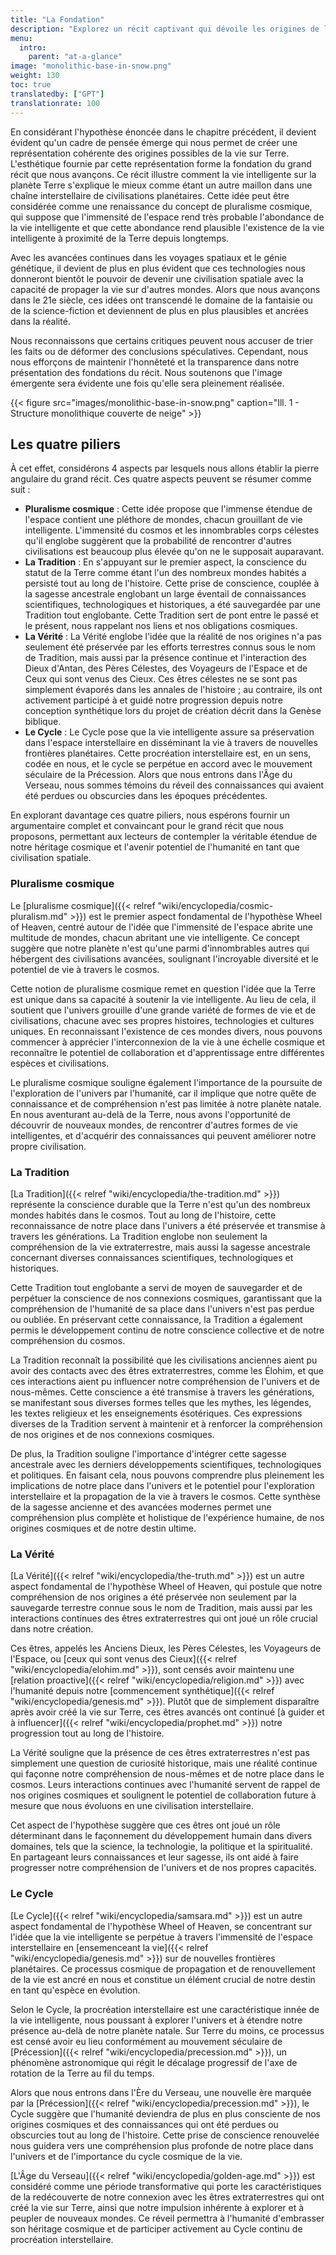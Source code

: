 ```yaml
---
title: "La Fondation"
description: "Explorez un récit captivant qui dévoile les origines de la vie sur Terre et nos liens cosmiques. Plongez dans les concepts du pluralisme cosmique, de la sagesse ancestrale, des êtres célestes et de la procréation interstellaire, tandis que nous contemplons le futur potentiel de l'humanité en tant que civilisation voyageant dans l'espace."
menu:
  intro:
    parent: "at-a-glance"
image: "monolithic-base-in-snow.png"
weight: 130
toc: true
translatedby: ["GPT"]
translationrate: 100
---
```


En considérant l'hypothèse énoncée dans le chapitre précédent, il devient évident qu'un cadre de pensée émerge qui nous permet de créer une représentation cohérente des origines possibles de la vie sur Terre. L'esthétique fournie par cette représentation forme la fondation du grand récit que nous avançons. Ce récit illustre comment la vie intelligente sur la planète Terre s'explique le mieux comme étant un autre maillon dans une chaîne interstellaire de civilisations planétaires. Cette idée peut être considérée comme une renaissance du concept de pluralisme cosmique, qui suppose que l'immensité de l'espace rend très probable l'abondance de la vie intelligente et que cette abondance rend plausible l'existence de la vie intelligente à proximité de la Terre depuis longtemps.

Avec les avancées continues dans les voyages spatiaux et le génie génétique, il devient de plus en plus évident que ces technologies nous donneront bientôt le pouvoir de devenir une civilisation spatiale avec la capacité de propager la vie sur d'autres mondes. Alors que nous avançons dans le 21e siècle, ces idées ont transcendé le domaine de la fantaisie ou de la science-fiction et deviennent de plus en plus plausibles et ancrées dans la réalité.

Nous reconnaissons que certains critiques peuvent nous accuser de trier les faits ou de déformer des conclusions spéculatives. Cependant, nous nous efforçons de maintenir l'honnêteté et la transparence dans notre présentation des fondations du récit. Nous soutenons que l'image émergente sera évidente une fois qu'elle sera pleinement réalisée.

{{< figure src="images/monolithic-base-in-snow.png" caption="Ill. 1 - Structure monolithique couverte de neige" >}}

## Les quatre piliers

À cet effet, considérons 4 aspects par lesquels nous allons établir la pierre angulaire du grand récit. Ces quatre aspects peuvent se résumer comme suit :

- **Pluralisme cosmique** : Cette idée propose que l'immense étendue de l'espace contient une pléthore de mondes, chacun grouillant de vie intelligente. L'immensité du cosmos et les innombrables corps célestes qu'il englobe suggèrent que la probabilité de rencontrer d'autres civilisations est beaucoup plus élevée qu'on ne le supposait auparavant.
- **La Tradition** : En s'appuyant sur le premier aspect, la conscience du statut de la Terre comme étant l'un des nombreux mondes habités a persisté tout au long de l'histoire. Cette prise de conscience, couplée à la sagesse ancestrale englobant un large éventail de connaissances scientifiques, technologiques et historiques, a été sauvegardée par une Tradition tout englobante. Cette Tradition sert de pont entre le passé et le présent, nous rappelant nos liens et nos obligations cosmiques.
- **La Vérité** : La Vérité englobe l'idée que la réalité de nos origines n'a pas seulement été préservée par les efforts terrestres connus sous le nom de Tradition, mais aussi par la présence continue et l'interaction des Dieux d'Antan, des Pères Célestes, des Voyageurs de l'Espace et de Ceux qui sont venus des Cieux. Ces êtres célestes ne se sont pas simplement évaporés dans les annales de l'histoire ; au contraire, ils ont activement participé à et guidé notre progression depuis notre conception synthétique lors du projet de création décrit dans la Genèse biblique.
- **Le Cycle** : Le Cycle pose que la vie intelligente assure sa préservation dans l'espace interstellaire en disséminant la vie à travers de nouvelles frontières planétaires. Cette procréation interstellaire est, en un sens, codée en nous, et le cycle se perpétue en accord avec le mouvement séculaire de la Précession. Alors que nous entrons dans l'Âge du Verseau, nous sommes témoins du réveil des connaissances qui avaient été perdues ou obscurcies dans les époques précédentes.

En explorant davantage ces quatre piliers, nous espérons fournir un argumentaire complet et convaincant pour le grand récit que nous proposons, permettant aux lecteurs de contempler la véritable étendue de notre héritage cosmique et l'avenir potentiel de l'humanité en tant que civilisation spatiale.

### Pluralisme cosmique

Le [pluralisme cosmique]({{< relref "wiki/encyclopedia/cosmic-pluralism.md" >}}) est le premier aspect fondamental de l'hypothèse Wheel of Heaven, centré autour de l'idée que l'immensité de l'espace abrite une multitude de mondes, chacun abritant une vie intelligente. Ce concept suggère que notre planète n'est qu'une parmi d'innombrables autres qui hébergent des civilisations avancées, soulignant l'incroyable diversité et le potentiel de vie à travers le cosmos.

Cette notion de pluralisme cosmique remet en question l'idée que la Terre est unique dans sa capacité à soutenir la vie intelligente. Au lieu de cela, il soutient que l'univers grouille d'une grande variété de formes de vie et de civilisations, chacune avec ses propres histoires, technologies et cultures uniques. En reconnaissant l'existence de ces mondes divers, nous pouvons commencer à apprécier l'interconnexion de la vie à une échelle cosmique et reconnaître le potentiel de collaboration et d'apprentissage entre différentes espèces et civilisations.

Le pluralisme cosmique souligne également l'importance de la poursuite de l'exploration de l'univers par l'humanité, car il implique que notre quête de connaissance et de compréhension n'est pas limitée à notre planète natale. En nous aventurant au-delà de la Terre, nous avons l'opportunité de découvrir de nouveaux mondes, de rencontrer d'autres formes de vie intelligentes, et d'acquérir des connaissances qui peuvent améliorer notre propre civilisation.

### La Tradition

[La Tradition]({{< relref "wiki/encyclopedia/the-tradition.md" >}}) représente la conscience durable que la Terre n'est qu'un des nombreux mondes habités dans le cosmos. Tout au long de l'histoire, cette reconnaissance de notre place dans l'univers a été préservée et transmise à travers les générations. La Tradition englobe non seulement la compréhension de la vie extraterrestre, mais aussi la sagesse ancestrale concernant diverses connaissances scientifiques, technologiques et historiques.

Cette Tradition tout englobante a servi de moyen de sauvegarder et de perpétuer la conscience de nos connexions cosmiques, garantissant que la compréhension de l'humanité de sa place dans l'univers n'est pas perdue ou oubliée. En préservant cette connaissance, la Tradition a également permis le développement continu de notre conscience collective et de notre compréhension du cosmos.

La Tradition reconnaît la possibilité que les civilisations anciennes aient pu avoir des contacts avec des êtres extraterrestres, comme les Élohim, et que ces interactions aient pu influencer notre compréhension de l'univers et de nous-mêmes. Cette conscience a été transmise à travers les générations, se manifestant sous diverses formes telles que les mythes, les légendes, les textes religieux et les enseignements ésotériques. Ces expressions diverses de la Tradition servent à maintenir et à renforcer la compréhension de nos origines et de nos connexions cosmiques.

De plus, la Tradition souligne l'importance d'intégrer cette sagesse ancestrale avec les derniers développements scientifiques, technologiques et politiques. En faisant cela, nous pouvons comprendre plus pleinement les implications de notre place dans l'univers et le potentiel pour l'exploration interstellaire et la propagation de la vie à travers le cosmos. Cette synthèse de la sagesse ancienne et des avancées modernes permet une compréhension plus complète et holistique de l'expérience humaine, de nos origines cosmiques et de notre destin ultime.

### La Vérité

[La Vérité]({{< relref "wiki/encyclopedia/the-truth.md" >}}) est un autre aspect fondamental de l'hypothèse Wheel of Heaven, qui postule que notre compréhension de nos origines a été préservée non seulement par la sauvegarde terrestre connue sous le nom de Tradition, mais aussi par les interactions continues des êtres extraterrestres qui ont joué un rôle crucial dans notre création.

Ces êtres, appelés les Anciens Dieux, les Pères Célestes, les Voyageurs de l'Espace, ou [ceux qui sont venus des Cieux]({{< relref "wiki/encyclopedia/elohim.md" >}}), sont censés avoir maintenu une [relation proactive]({{< relref "wiki/encyclopedia/religion.md" >}}) avec l'humanité depuis notre [commencement synthétique]({{< relref "wiki/encyclopedia/genesis.md" >}}). Plutôt que de simplement disparaître après avoir créé la vie sur Terre, ces êtres avancés ont continué [à guider et à influencer]({{< relref "wiki/encyclopedia/prophet.md" >}}) notre progression tout au long de l'histoire.

La Vérité souligne que la présence de ces êtres extraterrestres n'est pas simplement une question de curiosité historique, mais une réalité continue qui façonne notre compréhension de nous-mêmes et de notre place dans le cosmos. Leurs interactions continues avec l'humanité servent de rappel de nos origines cosmiques et soulignent le potentiel de collaboration future à mesure que nous évoluons en une civilisation interstellaire.

Cet aspect de l'hypothèse suggère que ces êtres ont joué un rôle déterminant dans le façonnement du développement humain dans divers domaines, tels que la science, la technologie, la politique et la spiritualité. En partageant leurs connaissances et leur sagesse, ils ont aidé à faire progresser notre compréhension de l'univers et de nos propres capacités.

### Le Cycle

[Le Cycle]({{< relref "wiki/encyclopedia/samsara.md" >}}) est un autre aspect fondamental de l'hypothèse Wheel of Heaven, se concentrant sur l'idée que la vie intelligente se perpétue à travers l'immensité de l'espace interstellaire en [ensemenceant la vie]({{< relref "wiki/encyclopedia/genesis.md" >}}) sur de nouvelles frontières planétaires. Ce processus cosmique de propagation et de renouvellement de la vie est ancré en nous et constitue un élément crucial de notre destin en tant qu'espèce en évolution.

Selon le Cycle, la procréation interstellaire est une caractéristique innée de la vie intelligente, nous poussant à explorer l'univers et à étendre notre présence au-delà de notre planète natale. Sur Terre du moins, ce processus est censé avoir eu lieu conformément au mouvement séculaire de [Précession]({{< relref "wiki/encyclopedia/precession.md" >}}), un phénomène astronomique qui régit le décalage progressif de l'axe de rotation de la Terre au fil du temps.

Alors que nous entrons dans l'Ère du Verseau, une nouvelle ère marquée par la [Précession]({{< relref "wiki/encyclopedia/precession.md"  >}}), le Cycle suggère que l'humanité deviendra de plus en plus consciente de nos origines cosmiques et des connaissances qui ont été perdues ou obscurcies tout au long de l'histoire. Cette prise de conscience renouvelée nous guidera vers une compréhension plus profonde de notre place dans l'univers et de l'importance du cycle cosmique de la vie.

[L'Âge du Verseau]({{< relref "wiki/encyclopedia/golden-age.md" >}}) est considéré comme une période transformative qui porte les caractéristiques de la redécouverte de notre connexion avec les êtres extraterrestres qui ont créé la vie sur Terre, ainsi que notre impulsion inhérente à explorer et à peupler de nouveaux mondes. Ce réveil permettra à l'humanité d'embrasser son héritage cosmique et de participer activement au Cycle continu de procréation interstellaire.

